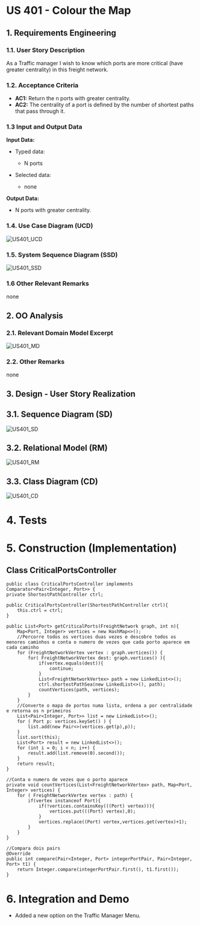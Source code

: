 # US 401 - Colour the Map

## 1. Requirements Engineering

### 1.1. User Story Description

As a Traffic manager I wish to know which ports are more critical (have greater centrality) in this freight network.

### 1.2. Acceptance Criteria

* **AC1:** Return the n ports with greater centrality.
* **AC2:** The centrality of a port is defined by the number of shortest paths that pass through it.


### 1.3 Input and Output Data

**Input Data:**

* Typed data:
    * N ports

* Selected data:
    * none

**Output Data:**

* N ports with greater centrality.

### 1.4. Use Case Diagram (UCD)

![US401_UCD](US401_UCD.svg)

### 1.5. System Sequence Diagram (SSD)

![US401_SSD](US401_SSD.svg)

### 1.6 Other Relevant Remarks

none

## 2. OO Analysis

### 2.1. Relevant Domain Model Excerpt

![US401_MD](US401_MD.svg)

### 2.2. Other Remarks

none

## 3. Design - User Story Realization

## 3.1. Sequence Diagram (SD)

![US401_SD](US401_SD.svg)

## 3.2. Relational Model (RM)

![US401_RM](US401_RM.svg)

## 3.3. Class Diagram (CD)

![US401_CD](US401_CD.svg)

# 4. Tests

# 5. Construction (Implementation)

## Class CriticalPortsController

    public class CriticalPortsController implements Comparator<Pair<Integer, Port>> {
    private ShortestPathController ctrl;

    public CriticalPortsController(ShortestPathController ctrl){
        this.ctrl = ctrl;
    }

    public List<Port> getCriticalPorts(FreightNetwork graph, int n){
        Map<Port, Integer> vertices = new HashMap<>();
        //Percorre todos os vertices duas vezes e descobre todos os menores caminhos e conta o numero de vezes que cada porto aparece em cada caminho
        for (FreightNetworkVertex vertex : graph.vertices()) {
            for( FreightNetworkVertex dest: graph.vertices() ){
                if(vertex.equals(dest)){
                    continue;
                }
                List<FreightNetworkVertex> path = new LinkedList<>();
                ctrl.shortestPathSea(new LinkedList<>(), path);
                countVertices(path, vertices);
            }
        }
        //Converte o mapa de portos numa lista, ordena a por centralidade e retorna os n primeiros
        List<Pair<Integer, Port>> list = new LinkedList<>();
        for ( Port p: vertices.keySet() ) {
            list.add(new Pair<>(vertices.get(p),p));
        }
        list.sort(this);
        List<Port> result = new LinkedList<>();
        for (int i = 0; i < n; i++) {
            result.add(list.remove(0).second());
        }
        return result;
    }

    //Conta o numero de vezes que o porto aparece
    private void countVertices(List<FreightNetworkVertex> path, Map<Port, Integer> vertices) {
        for ( FreightNetworkVertex vertex : path) {
            if(vertex instanceof Port){
                if(!vertices.containsKey(((Port) vertex))){
                    vertices.put(((Port) vertex),0);
                }
                vertices.replace((Port) vertex,vertices.get(vertex)+1);
            }
        }
    }

    //Compara dois pairs
    @Override
    public int compare(Pair<Integer, Port> integerPortPair, Pair<Integer, Port> t1) {
        return Integer.compare(integerPortPair.first(), t1.first());
    }

# 6. Integration and Demo

* Added a new option on the Traffic Manager Menu.